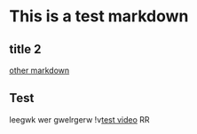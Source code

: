 # This is a test markdown
## title 2
[other markdown](test2.md)
## Test
leegwk wer gwelrgerw
!v[test video](http://kimird.com/video/sample-mp4-file.mp4)
RR

